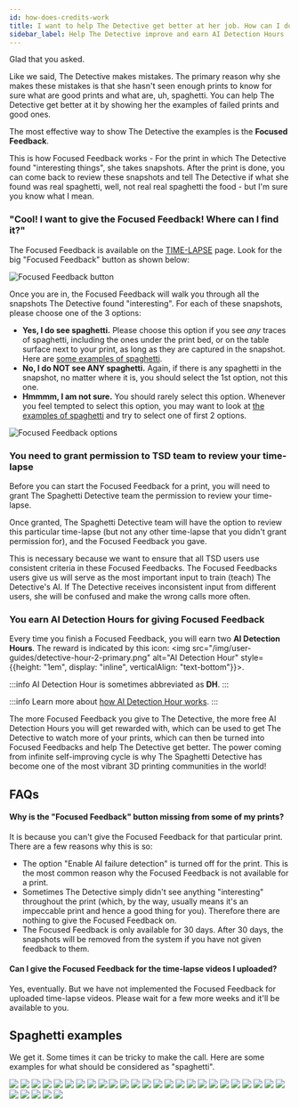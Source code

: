 ```yaml
---
id: how-does-credits-work
title: I want to help The Detective get better at her job. How can I do it?
sidebar_label: Help The Detective improve and earn AI Detection Hours
---
```


Glad that you asked.

Like we said, The Detective makes mistakes. The primary reason why she makes these mistakes is that she hasn't seen enough prints to know for sure what are good prints and what are, uh, spaghetti. You can help The Detective get better at it by showing her the examples of failed prints and good ones.

The most effective way to show The Detective the examples is the **Focused Feedback**.

This is how Focused Feedback works - For the print in which The Detective found "interesting things", she takes snapshots. After the print is done, you can come back to review these snapshots and tell The Detective if what she found was real spaghetti, well, not real real spaghetti the food - but I'm sure you know what I mean.


### "Cool! I want to give the Focused Feedback! Where can I find it?"

The Focused Feedback is available on the [TIME-LAPSE](https://app.obico.io/prints/) page. Look for the big "Focused Feedback" button as shown below:

![Focused Feedback button](/img/user-guides/focused-feedback-button.png)

Once you are in, the Focused Feedback will walk you through all the snapshots The Detective found "interesting". For each of these snapshots, please choose one of the 3 options:

* **Yes, I do see spaghetti.** Please choose this option if you see *any* traces of spaghetti, including the ones under the print bed, or on the table surface next to your print, as long as they are captured in the snapshot. Here are [some examples of spaghetti](#spaghetti-examples).
* **No, I do NOT see ANY spaghetti.** Again, if there is any spaghetti in the snapshot, no matter where it is, you should select the 1st option, not this one.
* **Hmmmm, I am not sure.** You should rarely select this option. Whenever you feel tempted to select this option, you may want to look at [the examples of spaghetti](#spaghetti-examples) and try to select one of first 2 options.

![Focused Feedback options](/img/user-guides/focused-feedback.png)

### You need to grant permission to TSD team to review your time-lapse

Before you can start the Focused Feedback for a print, you will need to grant The Spaghetti Detective team the permission to review your time-lapse.

Once granted, The Spaghetti Detective team will have the option to review this particular time-lapse (but not any other time-lapse that you didn't grant permission for), and the Focused Feedback you gave.

This is necessary because we want to ensure that all TSD users use consistent criteria in these Focused Feedbacks. The Focused Feedbacks users give us will serve as the most important input to train (teach) The Detective's AI. If The Detective receives inconsistent input from different users, she will be confused and make the wrong calls more often.

### You earn AI Detection Hours for giving Focused Feedback

Every time you finish a Focused Feedback, you will earn two **AI Detection Hours**. The reward is indicated by this icon:  <img src="/img/user-guides/detective-hour-2-primary.png" alt="AI Detection Hour" style={{height: "1em", display: "inline",  verticalAlign: "text-bottom"}}></img>.

:::info
AI Detection Hour is sometimes abbreviated as **DH**.
:::

:::info
Learn more about [how AI Detection Hour works](/docs/user-guides/how-does-detective-hour-work).
:::

The more Focused Feedback you give to The Detective, the more free AI Detection Hours you will get rewarded with, which can be used to get The Detective to watch more of your prints, which can then be turned into Focused Feedbacks and help The Detective get better. The power coming from infinite self-improving cycle is why The Spaghetti Detective has become one of the most vibrant 3D printing communities in the world!

## FAQs

#### Why is the "Focused Feedback" button missing from some of my prints?

It is because you can't give the Focused Feedback for that particular print. There are a few reasons why this is so:

* The option "Enable AI failure detection" is turned off for the print. This is the most common reason why the Focused Feedback is not available for a print.
* Sometimes The Detective simply didn't see anything "interesting" throughout the print (which, by the way, usually means it's an impeccable print and hence a good thing for you). Therefore there are nothing to give the Focused Feedback on.
* The Focused Feedback is only available for 30 days. After 30 days, the snapshots will be removed from the system if you have not given feedback to them.

#### Can I give the Focused Feedback for the time-lapse videos I uploaded?

Yes, eventually. But we have not implemented the Focused Feedback for uploaded time-lapse videos. Please wait for a few more weeks and it'll be available to you.


## Spaghetti examples

We get it. Some times it can be tricky to make the call. Here are some examples for what should be considered as "spaghetti".

<div>
<img style={{maxWidth: "346px"}} src="/img/user-guides/spaghetti-examples/1.png"></img>
<img style={{maxWidth: "346px"}} src="/img/user-guides/spaghetti-examples/2.png"></img>
<img style={{maxWidth: "346px"}} src="/img/user-guides/spaghetti-examples/3.png"></img>
<img style={{maxWidth: "346px"}} src="/img/user-guides/spaghetti-examples/4.png"></img>
<img style={{maxWidth: "346px"}} src="/img/user-guides/spaghetti-examples/5.png"></img>
<img style={{maxWidth: "346px"}} src="/img/user-guides/spaghetti-examples/6.png"></img>
<img style={{maxWidth: "346px"}} src="/img/user-guides/spaghetti-examples/7.png"></img>
<img style={{maxWidth: "346px"}} src="/img/user-guides/spaghetti-examples/8.png"></img>
<img style={{maxWidth: "346px"}} src="/img/user-guides/spaghetti-examples/9.png"></img>
<img style={{maxWidth: "346px"}} src="/img/user-guides/spaghetti-examples/10.png"></img>
<img style={{maxWidth: "346px"}} src="/img/user-guides/spaghetti-examples/11.png"></img>
<img style={{maxWidth: "346px"}} src="/img/user-guides/spaghetti-examples/12.png"></img>
<img style={{maxWidth: "346px"}} src="/img/user-guides/spaghetti-examples/13.png"></img>
<img style={{maxWidth: "346px"}} src="/img/user-guides/spaghetti-examples/14.png"></img>
<img style={{maxWidth: "346px"}} src="/img/user-guides/spaghetti-examples/15.png"></img>
<img style={{maxWidth: "346px"}} src="/img/user-guides/spaghetti-examples/16.png"></img>
<img style={{maxWidth: "346px"}} src="/img/user-guides/spaghetti-examples/17.png"></img>
<img style={{maxWidth: "346px"}} src="/img/user-guides/spaghetti-examples/18.png"></img>
<img style={{maxWidth: "346px"}} src="/img/user-guides/spaghetti-examples/19.png"></img>
<img style={{maxWidth: "346px"}} src="/img/user-guides/spaghetti-examples/20.png"></img>
<img style={{maxWidth: "346px"}} src="/img/user-guides/spaghetti-examples/21.png"></img>
<img style={{maxWidth: "346px"}} src="/img/user-guides/spaghetti-examples/22.png"></img>
<img style={{maxWidth: "346px"}} src="/img/user-guides/spaghetti-examples/23.png"></img>
<img style={{maxWidth: "346px"}} src="/img/user-guides/spaghetti-examples/24.png"></img>
<img style={{maxWidth: "346px"}} src="/img/user-guides/spaghetti-examples/25.png"></img>
<img style={{maxWidth: "346px"}} src="/img/user-guides/spaghetti-examples/26.png"></img>
<img style={{maxWidth: "346px"}} src="/img/user-guides/spaghetti-examples/27.png"></img>
<img style={{maxWidth: "346px"}} src="/img/user-guides/spaghetti-examples/28.png"></img>
<img style={{maxWidth: "346px"}} src="/img/user-guides/spaghetti-examples/29.png"></img>
<img style={{maxWidth: "346px"}} src="/img/user-guides/spaghetti-examples/30.png"></img>
</div>
